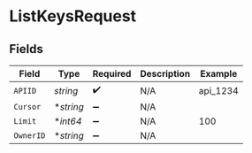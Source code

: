 # ListKeysRequest


## Fields

| Field              | Type               | Required           | Description        | Example            |
| ------------------ | ------------------ | ------------------ | ------------------ | ------------------ |
| `APIID`            | *string*           | :heavy_check_mark: | N/A                | api_1234           |
| `Cursor`           | **string*          | :heavy_minus_sign: | N/A                |                    |
| `Limit`            | **int64*           | :heavy_minus_sign: | N/A                | 100                |
| `OwnerID`          | **string*          | :heavy_minus_sign: | N/A                |                    |
